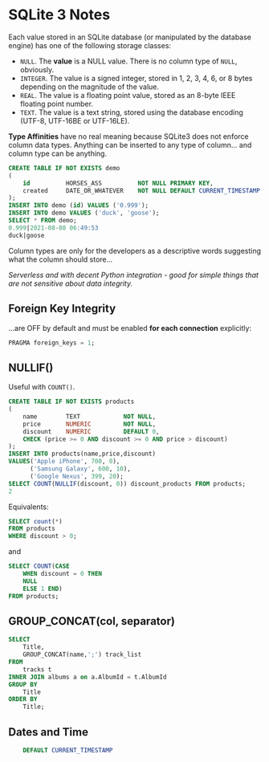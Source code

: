 # SQLite 3 Notes

Each value stored in an SQLite database (or manipulated by the database engine) has one of the following storage classes:

- `NULL`. The __value__ is a NULL value. There is no column type of `NULL`, obviously.
- `INTEGER`. The value is a signed integer, stored in 1, 2, 3, 4, 6, or 8 bytes depending on the magnitude of the value.
- `REAL`. The value is a floating point value, stored as an 8-byte IEEE floating point number.
- `TEXT`. The value is a text string, stored using the database encoding (UTF-8, UTF-16BE or UTF-16LE).

__Type Affinities__ have no real meaning because SQLite3 does not enforce column data types. Anything can be inserted to any type of column... and column type can be anything.

```sql
CREATE TABLE IF NOT EXISTS demo
(
    id          HORSES_ASS          NOT NULL PRIMARY KEY,
    created     DATE_OR_WHATEVER    NOT NULL DEFAULT CURRENT_TIMESTAMP
);
INSERT INTO demo (id) VALUES ('0.999');
INSERT INTO demo VALUES ('duck', 'goose');
SELECT * FROM demo;
0.999|2021-08-08 06:49:53
duck|goose
```

Column types are only for the developers as a descriptive words suggesting what the column should store...

_Serverless and with decent Python integration - good for simple things that are not sensitive about data integrity._

## Foreign Key Integrity

...are OFF by default and must be enabled __for each connection__ explicitly:

```sql
PRAGMA foreign_keys = 1;
```

## NULLIF()

Useful with `COUNT()`.

```sql
CREATE TABLE IF NOT EXISTS products
(
    name        TEXT            NOT NULL,
    price       NUMERIC         NOT NULL,
    discount    NUMERIC         DEFAULT 0,
    CHECK (price >= 0 AND discount >= 0 AND price > discount) 
);
INSERT INTO products(name,price,discount)
VALUES('Apple iPhone', 700, 0), 
      ('Samsung Galaxy', 600, 10), 
      ('Google Nexus', 399, 20);
SELECT COUNT(NULLIF(discount, 0)) discount_products FROM products;
2
```

Equivalents:
```sql
SELECT count(*)
FROM products
WHERE discount > 0;
```
and
```sql
SELECT COUNT(CASE
    WHEN discount = 0 THEN
    NULL
    ELSE 1 END)
FROM products;
```

## GROUP_CONCAT(col, separator)

```sql
SELECT
    Title,
    GROUP_CONCAT(name,';') track_list
FROM
    tracks t
INNER JOIN albums a on a.AlbumId = t.AlbumId
GROUP BY
    Title
ORDER BY
    Title;
```

## Dates and Time

```sql
    DEFAULT CURRENT_TIMESTAMP
```

